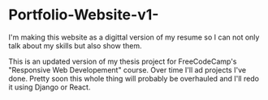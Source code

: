 # Portfolio-Website-v1-

I'm making this website as a digittal version of my resume so I can not only talk about my skills but also show them.

This is an updated version of my thesis project for FreeCodeCamp's "Responsive Web Developement" course.
Over time I'll ad projects I've done. Pretty soon this whole thing will probably be overhauled and I'll redo it using Django or React.
